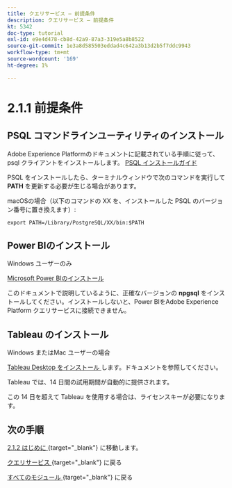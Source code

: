 ```yaml
---
title: クエリサービス – 前提条件
description: クエリサービス – 前提条件
kt: 5342
doc-type: tutorial
exl-id: e9e4d478-cb8d-42a9-87a3-319e5a8b8522
source-git-commit: 1e3a8d585503eddad4c642a3b13d2b5f7ddc9943
workflow-type: tm+mt
source-wordcount: '169'
ht-degree: 1%

---
```


# 2.1.1 前提条件

## PSQL コマンドラインユーティリティのインストール

Adobe Experience Platformのドキュメントに記載されている手順に従って、psql クライアントをインストールします。
[PSQL インストールガイド ](https://experienceleague.adobe.com/docs/experience-platform/query/clients/psql.html?lang=ja)

PSQL をインストールしたら、ターミナルウィンドウで次のコマンドを実行して **PATH** を更新する必要が生じる場合があります。

macOSの場合（以下のコマンドの XX を、インストールした PSQL のバージョン番号に置き換えます）:

`export PATH=/Library/PostgreSQL/XX/bin:$PATH`

## Power BIのインストール

Windows ユーザーのみ

[Microsoft Power BIのインストール ](https://experienceleague.adobe.com/docs/experience-platform/query/clients/power-bi.html?lang=ja)

このドキュメントで説明しているように、正確なバージョンの **npgsql** をインストールしてください。インストールしないと、Power BIをAdobe Experience Platform クエリサービスに接続できません。

## Tableau のインストール

Windows またはMac ユーザーの場合

[Tableau Desktop をインストール ](https://experienceleague.adobe.com/docs/experience-platform/query/clients/tableau.html?lang=ja) します。ドキュメントを参照してください。

Tableau では、14 日間の試用期間が自動的に提供されます。

この 14 日を超えて Tableau を使用する場合は、ライセンスキーが必要になります。

## 次の手順

[2.1.2 はじめに ](./ex2.md){target="_blank"} に移動します。

[ クエリサービス ](./query-service.md){target="_blank"} に戻る

[ すべてのモジュール ](./../../../../overview.md){target="_blank"} に戻る
